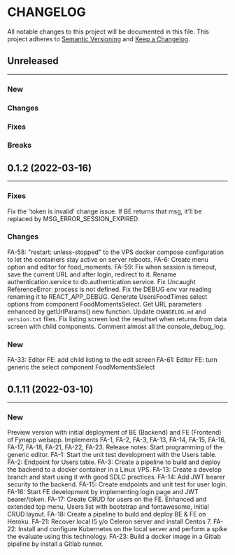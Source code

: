 # CHANGELOG

All notable changes to this project will be documented in this file.
This project adheres to [Semantic Versioning](http://semver.org/) and [Keep a Changelog](http://keepachangelog.com/).


## Unreleased
---

### New

### Changes

### Fixes

### Breaks


## 0.1.2 (2022-03-16)
---

### Fixes
Fix the 'token is invalid' change issue.
If BE returns that msg, it'll be replaced by MSG_ERROR_SESSION_EXPIRED

### Changes
FA-58: "restart: unless-stopped" to the VPS docker compose configuration to let the containers stay active on server reboots.
FA-6: Create menu option and editor for food_moments.
FA-59: Fix when session is timeout, save the current URL and after login, redirect to it.
Rename authentication.service to db.authentication.service.
Fix Uncaught ReferenceError: process is not defined.
Fix the DEBUG env var reading renaming it to REACT_APP_DEBUG.
Generate UsersFoodTimes select options from component FoodMomentsSelect.
Get URL parameters enhanced by getUrlParams() new function.
Update `CHANGELOG.md` and `version.txt` files.
Fix listing screen lost the resultset when returns from data screen with child components.
Comment almost all the console_debug_log.

### New
FA-33: Editor FE: add child listing to the edit screen
FA-61: Editor FE: turn generic the select component FoodMomentsSelect


## 0.1.11 (2022-03-10)
---

### New
Preview version with initial deployment of BE (Backend) and FE (Frontend) of Fynapp webapp.
Implements FA-1, FA-2, FA-3, FA-13, FA-14, FA-15, FA-16, FA-17, FA-18, FA-21, FA-22, FA-23.
Release notes:
Start programming of the generic editor.
FA-1: Start the unit test development with the Users table.
FA-2: Endpoint for Users table.
FA-3: Create a pipeline to build and deploy the backend to a docker container in a Linux VPS.
FA-13: Create a develop branch and start using it with good SDLC practices.
FA-14: Add JWT bearer security to the backend.
FA-15: Create endpoints and unit test for user login.
FA-16: Start FE development by implementing login page and JWT bearer/token.
FA-17: Create CRUD for users on the FE. Enhanced and extended top menu, Users list with bootstrap and fontawesome, initial CRUD layout.
FA-18: Create a pipeline to build and deploy BE & FE on Heroku.
FA-21: Recover local I5 y/o Celeron server and install Centos 7.
FA-22: Install and configure Kubernetes on the local server and perform a spike the evaluate using this technology.
FA-23: Build a docker image in a Gitlab pipeline by install a Gitlab runner.